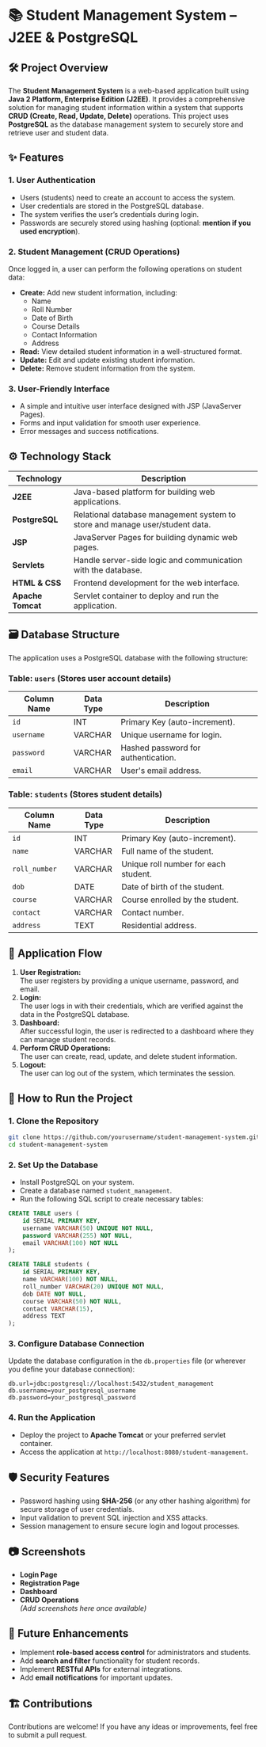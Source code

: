 # 📚 Student Management System – J2EE & PostgreSQL

## 🛠️ Project Overview

The **Student Management System** is a web-based application built using **Java 2 Platform, Enterprise Edition (J2EE)**. It provides a comprehensive solution for managing student information within a system that supports **CRUD (Create, Read, Update, Delete)** operations. This project uses **PostgreSQL** as the database management system to securely store and retrieve user and student data.

## ✨ Features

### 1. **User Authentication**
- Users (students) need to create an account to access the system.
- User credentials are stored in the PostgreSQL database.
- The system verifies the user’s credentials during login.
- Passwords are securely stored using hashing (optional: **mention if you used encryption**).

### 2. **Student Management (CRUD Operations)**
Once logged in, a user can perform the following operations on student data:
- **Create:** Add new student information, including:
  - Name
  - Roll Number
  - Date of Birth
  - Course Details
  - Contact Information
  - Address
- **Read:** View detailed student information in a well-structured format.
- **Update:** Edit and update existing student information.
- **Delete:** Remove student information from the system.

### 3. **User-Friendly Interface**
- A simple and intuitive user interface designed with JSP (JavaServer Pages).
- Forms and input validation for smooth user experience.
- Error messages and success notifications.

## ⚙️ Technology Stack

| Technology      | Description                                                                 |
|-----------------|-----------------------------------------------------------------------------|
| **J2EE**        | Java-based platform for building web applications.                          |
| **PostgreSQL**  | Relational database management system to store and manage user/student data.|
| **JSP**         | JavaServer Pages for building dynamic web pages.                            |
| **Servlets**    | Handle server-side logic and communication with the database.               |
| **HTML & CSS**  | Frontend development for the web interface.                                 |
| **Apache Tomcat** | Servlet container to deploy and run the application.                     |

## 🗃️ Database Structure

The application uses a PostgreSQL database with the following structure:

### **Table: `users`** (Stores user account details)
| Column Name | Data Type | Description             |
|-------------|-----------|-------------------------|
| `id`        | INT       | Primary Key (auto-increment). |
| `username`  | VARCHAR   | Unique username for login.  |
| `password`  | VARCHAR   | Hashed password for authentication. |
| `email`     | VARCHAR   | User's email address.      |

### **Table: `students`** (Stores student details)
| Column Name   | Data Type | Description             |
|---------------|-----------|-------------------------|
| `id`          | INT       | Primary Key (auto-increment). |
| `name`        | VARCHAR   | Full name of the student. |
| `roll_number` | VARCHAR   | Unique roll number for each student. |
| `dob`         | DATE      | Date of birth of the student. |
| `course`      | VARCHAR   | Course enrolled by the student. |
| `contact`     | VARCHAR   | Contact number.          |
| `address`     | TEXT      | Residential address.     |

## 🔄 Application Flow

1. **User Registration:**  
   The user registers by providing a unique username, password, and email.
2. **Login:**  
   The user logs in with their credentials, which are verified against the data in the PostgreSQL database.
3. **Dashboard:**  
   After successful login, the user is redirected to a dashboard where they can manage student records.
4. **Perform CRUD Operations:**  
   The user can create, read, update, and delete student information.
5. **Logout:**  
   The user can log out of the system, which terminates the session.

## 🚀 How to Run the Project

### 1. **Clone the Repository**
```bash
git clone https://github.com/yourusername/student-management-system.git
cd student-management-system
```

### 2. **Set Up the Database**
- Install PostgreSQL on your system.
- Create a database named `student_management`.
- Run the following SQL script to create necessary tables:
```sql
CREATE TABLE users (
    id SERIAL PRIMARY KEY,
    username VARCHAR(50) UNIQUE NOT NULL,
    password VARCHAR(255) NOT NULL,
    email VARCHAR(100) NOT NULL
);

CREATE TABLE students (
    id SERIAL PRIMARY KEY,
    name VARCHAR(100) NOT NULL,
    roll_number VARCHAR(20) UNIQUE NOT NULL,
    dob DATE NOT NULL,
    course VARCHAR(50) NOT NULL,
    contact VARCHAR(15),
    address TEXT
);
```

### 3. **Configure Database Connection**
Update the database configuration in the `db.properties` file (or wherever you define your database connection):
```properties
db.url=jdbc:postgresql://localhost:5432/student_management
db.username=your_postgresql_username
db.password=your_postgresql_password
```

### 4. **Run the Application**
- Deploy the project to **Apache Tomcat** or your preferred servlet container.
- Access the application at `http://localhost:8080/student-management`.

## 🛡️ Security Features
- Password hashing using **SHA-256** (or any other hashing algorithm) for secure storage of user credentials.
- Input validation to prevent SQL injection and XSS attacks.
- Session management to ensure secure login and logout processes.

## 📷 Screenshots
- **Login Page**  
- **Registration Page**  
- **Dashboard**  
- **CRUD Operations**  
*(Add screenshots here once available)*

## 📝 Future Enhancements
- Implement **role-based access control** for administrators and students.
- Add **search and filter** functionality for student records.
- Implement **RESTful APIs** for external integrations.
- Add **email notifications** for important updates.

## 🏗️ Contributions
Contributions are welcome! If you have any ideas or improvements, feel free to submit a pull request.

